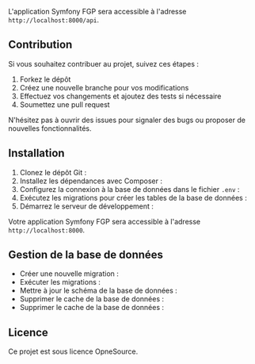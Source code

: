L'application Symfony FGP sera accessible à l'adresse `http://localhost:8000/api`.

## Contribution

Si vous souhaitez contribuer au projet, suivez ces étapes :

1. Forkez le dépôt
2. Créez une nouvelle branche pour vos modifications
3. Effectuez vos changements et ajoutez des tests si nécessaire
4. Soumettez une pull request

N'hésitez pas à ouvrir des issues pour signaler des bugs ou proposer de nouvelles fonctionnalités.

## Installation

1. Clonez le dépôt Git :
2. Installez les dépendances avec Composer :
3. Configurez la connexion à la base de données dans le fichier `.env` :
4. Exécutez les migrations pour créer les tables de la base de données :
5. Démarrez le serveur de développement :

Votre application Symfony FGP sera accessible à l'adresse `http://localhost:8000`.

## Gestion de la base de données

- Créer une nouvelle migration :
- Exécuter les migrations :
- Mettre à jour le schéma de la base de données :
- Supprimer le cache de la base de données :
- Supprimer le cache de la base de données :
  
## Licence

Ce projet est sous licence OpneSource.
